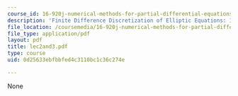 ```yaml
---
course_id: 16-920j-numerical-methods-for-partial-differential-equations-sma-5212-spring-2003
description: 'Finite Difference Discretization of Elliptic Equations: 1D Problem'
file_location: /coursemedia/16-920j-numerical-methods-for-partial-differential-equations-sma-5212-spring-2003/0d25633ebfbbfed4c3110bc1c36c274e_lec2and3.pdf
file_type: application/pdf
layout: pdf
title: lec2and3.pdf
type: course
uid: 0d25633ebfbbfed4c3110bc1c36c274e

---
```

None